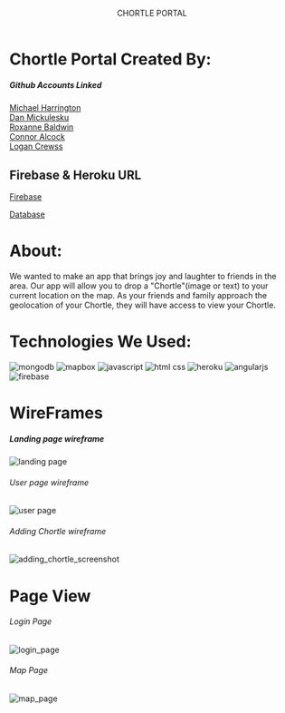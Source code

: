 
<p align="center">  
  CHORTLE PORTAL 
  <br><br> 
</p>


# Chortle Portal Created By: 
##### Github Accounts Linked
[Michael Harrington](https://github.com/mike85h)<br>
[Dan Mickulesku](https://github.com/DMickulesku)<br>
[Roxanne Baldwin](https://github.com/RoxMBaldwin)<br>
[Connor Alcock](https://github.com/connoralcock87)<br>
[Logan Crewss](https://github.com/lcrewss)

## Firebase & Heroku URL
[Firebase](https://chortle-portal.firebaseapp.com/main.html) 

[Database](https://salty-mountain-21631.herokuapp.com/)



# About: 
We wanted to make an app that brings joy and laughter to friends in the area. Our app will allow you to drop a "Chortle"(image or text) to your current location on the map. As your friends and family approach the geolocation of your Chortle, they will have access to view your Chortle. 

# Technologies We Used: 
![mongodb](https://user-images.githubusercontent.com/26422332/30713608-0e77e44a-9ecd-11e7-9935-64fcdc70a049.png)
![mapbox](https://user-images.githubusercontent.com/26422332/30713609-0e787c34-9ecd-11e7-9d17-1688acbb42a2.png)
![javascript](https://user-images.githubusercontent.com/26422332/30713613-0e86f566-9ecd-11e7-9e74-e64cfe9765f7.jpg)
![html css](https://user-images.githubusercontent.com/26422332/30713610-0e79e6dc-9ecd-11e7-9589-d53334cc9d9e.png)
![heroku](https://user-images.githubusercontent.com/26422332/30713611-0e7eecae-9ecd-11e7-86fd-4ec64d6fd88a.png)
![angularjs](https://user-images.githubusercontent.com/26422332/30713612-0e803c30-9ecd-11e7-9b27-f94a905ea09c.jpg)
![firebase](https://user-images.githubusercontent.com/26422332/30713614-0e8f5274-9ecd-11e7-87fc-78f998bd5411.png)


# WireFrames

##### Landing page wireframe
![landing page](https://user-images.githubusercontent.com/26422332/30708638-d185fb54-9ebc-11e7-872a-ab4c76642ec1.png)

###### User page wireframe
![user page](https://user-images.githubusercontent.com/26422332/30708639-d5f383be-9ebc-11e7-9dee-b82cf6007769.png)

###### Adding Chortle wireframe
![adding_chortle_screenshot](https://user-images.githubusercontent.com/26422332/30708420-1c5e67d4-9ebc-11e7-89b3-2a3a910611c7.png)


# Page View

###### Login Page
![login_page](https://user-images.githubusercontent.com/26422332/30709274-e7be7dea-9ebe-11e7-9676-c57fdad1e33d.png)

###### Map Page
![map_page](https://user-images.githubusercontent.com/26422332/30709273-e7bc70cc-9ebe-11e7-8d7c-2262b2cc22e0.png)
